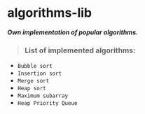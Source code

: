 # algorithms-lib

***Own implementation of popular algorithms.***

> ### List of implemented algorithms:

- ```Bubble sort```
- ```Insertion sort```
- ```Merge sort```
- ```Heap sort```
- ```Maximum subarray```
- ```Heap Priority Queue```


